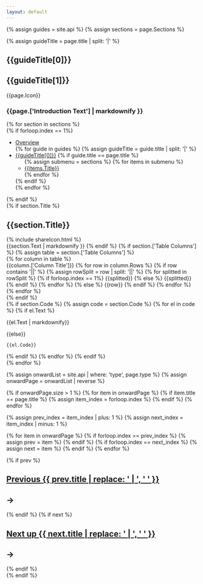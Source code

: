 ```yaml
---
layout: default
---
```


{% assign guides = site.api %}
{% assign sections = page.Sections %}
<section id="guideHeader">
  <div class="flex page--guides guide--{{page.Colours}}">
    <div class="flex__leftCol"></div>
    <div class="flex__mainCol">
      <div class="guide__inner-content">
      {% assign guideTitle = page.title | split: '|' %}
      <h1>{{guideTitle[0]}}</h1>
      <h1 class="secondary">{{guideTitle[1]}}</h1>
      </div>
    </div>
    <div class="flex__rightCol">
      <span class="js-guide-icons inview">
        {{page.Icon}}
      </span>
    </div>
  </div>
</section>
<!-- <section>
  <div class="flex guides--content">
    <div class="flex__leftCol"></div>
    <div class="flex__mainCol">
      <h3>{{page.['Introduction Text'] | markdownify }}</h3>
    </div>
    <div class="flex__rightCol"></div>
  </div>
</section> -->
<section id="guideIntro" class="guide--introduction">
  <div class="flex guides--content">
    <div class="flex__leftCol"></div>
    <div class="flex__mainCol">
      <h3>{{page.['Introduction Text'] | markdownify }}</h3>
    </div>
    <div class="flex__rightCol"></div>
  </div>
</section>
{% for section in sections %}
  <section id="{{section.Title | replace: " ", "-" | downcase}}" class="guides__container">
    <div class="flex guides--content">
      <div class="flex__leftCol">
        {% if forloop.index == 1%}
        <div class="section__menu-anchor"></div>
        <ul class="section__menu">
          <li><a href="/docs/">Overview</a></li>
          {% for guide in guides %}
            {% assign guideTitle = guide.title | split: '|' %}
            <li {% if guide.title == page.title %} class="active" {% endif %}>
              <a href="/docs{{guide.url}}">{{guideTitle[0]}}</a>
              {% if guide.title == page.title %}
                <ul class="section__menu-sub">
                  {% assign submenu = sections %}
                  {% for items in submenu %}
                    <li><a href="#{{items.Title | replace: " ", "-" | downcase}}">{{items.Title}}</a></li>
                  {% endfor %}
                </ul>
              {% endif %}
            </li>
          {% endfor %}
        </ul>
        {% endif %}
      </div>
      <div class="flex__mainCol">
        {% if section.Title %}
          <div class="guides__title-wrapper">
            <h2>{{section.Title}}</h2>
            <span data-uri="/docs{{page.url}}#{{section.Title | replace: " ", "-" | downcase}}" class="guides__title-icon js-copy-clipboard">
              {% include shareIcon.html %}
            </span>
          </div>
          {{section.Text | markdownify }}
        {% endif %}
        {% if section.['Table Columns'] %}
          {% assign table = section.['Table Columns'] %}
          <div class="flex table">
            {% for column in table %}
              <div class="col {{column.['Column Title'] | downcase | slugify }}">
                <span class="column-header">{{column.['Column Title']}}</span>
                {% for row in column.Rows %}
                  <span class="row {% if row contains 'on create' %}color--required-on-create {% elsif row contains 'required' %} color--required {% elsif row contains 'optional' %}color--optional{% endif %}">
                    {% if row contains '||' %}
                      {% assign rowSplit = row | split: '||' %}
                      {% for splitted in rowSplit %}
                        {% if forloop.index == 1%}
                          <span>{{splitted}}</span>
                          {% else %}
                          <span class="note">{{splitted}}</span>
                        {% endif %}
                      {% endfor %}
                      {% else %}
                      <span>{{row}}</span>
                    {% endif %}
                  </span>
                {% endfor %}
              </div>
            {% endfor %}
          </div>
        {% endif %}
      </div>
      <div class="flex__rightCol">
        {% if section.Code %}
          {% assign code = section.Code %}
          {% for el in code %}
            {% if el.Text %}
              <p>{{el.Text | markdownify}}</p>
              {{else}}
              <pre class="code--block"><code class="language-js">{{el.Code}}</code></pre>
            {% endif %}
          {% endfor %}
        {% endif %}
      </div>
    </div>
  </section>
{% endfor %}

{% assign onwardList = site.api | where: 'type', page.type %}
{% assign onwardPage = onwardList | reverse %}

{% if onwardPage.size > 1 %}
  {% for item in onwardPage %}
    {% if item.title == page.title %}
      {% assign item_index = forloop.index %}
    {% endif %}
  {% endfor %}

  {% assign prev_index = item_index | plus: 1 %}
  {% assign next_index = item_index | minus: 1 %}

  {% for item in onwardPage %}
    {% if forloop.index == prev_index %}
      {% assign prev = item %}
    {% endif %}
    {% if forloop.index == next_index %}
      {% assign next = item %}
    {% endif %}
  {% endfor %}

  <div class="flex onward__journeys-wrapper">
    <div class="flex__leftCol"></div>
    <div class="flex__mainCol">
      <div class="onward__journeys-flex">
        {% if prev %}
          <div class="flex--previous">
            <h2><a href="/docs{{ prev.url }}" class="prev" title="{{ prev.title }}">Previous <span class="previous--{{prev.Colours}}">{{ prev.title | replace: ' | ', ' ' }}</span></a></h2>
            <h2 class="onward__journeys-arrow">→</h2>
          </div>
        {% endif %}
        {% if next %}
          <div class="flex--next">
            <h2><a href="/docs{{ next.url }}" class="next" title="{{ next.title }}">Next up <span class="next--{{next.Colours}}">{{ next.title | replace: ' | ', ' ' }}</span></a></h2>
            <h2 class="onward__journeys-arrow">→</h2>
          </div>
        {% endif %}
      </div>
    </div>
    <div class="flex__rightCol"></div>
  </div>
{% endif %}

